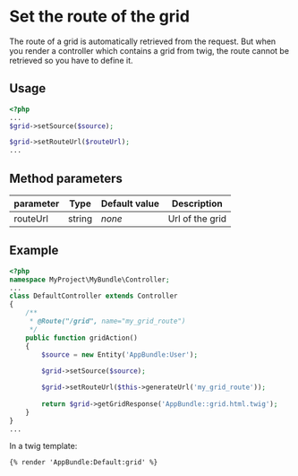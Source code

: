 Set the route of the grid
=========================

The route of a grid is automatically retrieved from the request. But when you render a controller which contains a grid from twig, the route cannot be retrieved so you have to define it.

## Usage

```php
<?php
...
$grid->setSource($source);

$grid->setRouteUrl($routeUrl);
...
```
## Method parameters

| parameter | Type | Default value | Description |
| --------- | ---- | ------------- | ----------- |
| routeUrl | string | _none_ | Url of the grid |

## Example

```php
<?php
namespace MyProject\MyBundle\Controller;
...
class DefaultController extends Controller
{
    /**
     * @Route("/grid", name="my_grid_route")
     */
    public function gridAction()
    {
        $source = new Entity('AppBundle:User');
        
        $grid->setSource($source);

        $grid->setRouteUrl($this->generateUrl('my_grid_route'));
        
        return $grid->getGridResponse('AppBundle::grid.html.twig');
    }
}
...
```

In a twig template:

```twig
{% render 'AppBundle:Default:grid' %}
```